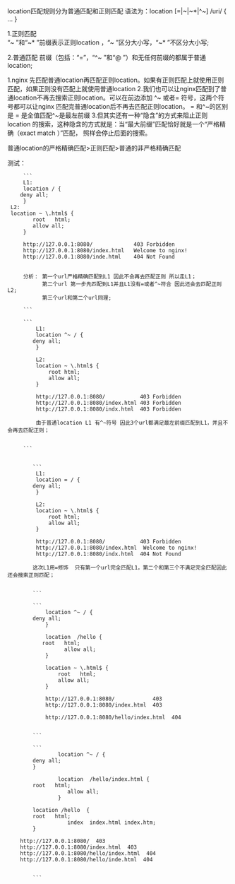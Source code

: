 

location匹配规则分为普通匹配和正则匹配 语法为：location [=|~|~*|^~] /uri/ { … }


1.正则匹配  
    “~ ”和“~* ”前缀表示正则location ，“~ ”区分大小写，“~* ”不区分大小写;
    
2.普通匹配
    前缀（包括：“=”，“^~ ”和“@ ”）和无任何前缀的都属于普通location;
    
    
1.nginx 先匹配普通location再匹配正则location。如果有正则匹配上就使用正则匹配，如果正则没有匹配上就使用普通location
2.我们也可以让nginx匹配到了普通location不再去搜索正则location。可以在前边添加 ^~ 或者= 符号，这两个符号都可以让nginx
匹配完普通location后不再去匹配正则location。 = 和^~的区别是 = 是全值匹配^~是最左前缀
3.但其实还有一种“隐含”的方式来阻止正则location 的搜索，这种隐含的方式就是：当“最大前缀”匹配恰好就是一个“严格精确（exact match ）”匹配，
照样会停止后面的搜索。

普通location的严格精确匹配>正则匹配>普通的非严格精确匹配

测试：

         ```
         L1:
         location / {
	    deny all;
         }
	 L2:
	 location ~ \.html$ {
            root   html;
            allow all;
         }
         
         http://127.0.0.1:8080/             403 Forbidden
         http://127.0.0.1:8080/index.html   Welcome to nginx!
         http://127.0.0.1:8080/inde.html    404 Not Found
         
         
         分析： 第一个url严格精确匹配到L1 因此不会再去匹配正则 所以走L1；
               第二个url 第一步先匹配到L1并且L1没有=或者^~符合 因此还会去匹配正则L2;
               第三个url和第二个url同理;
         
         ```

         ```
             L1:
             location ^~ / {
			deny all;
             }
             
             L2:
             location ~ \.html$ {
                 root html;
                 allow all;
             }
             
             http://127.0.0.1:8080/           403 Forbidden
             http://127.0.0.1:8080/index.html 403 Forbidden
             http://127.0.0.1:8080/indx.html  403 Forbidden

             由于普通location L1 有^~符号 因此3个url都满足最左前缀匹配到L1，并且不会再去匹配正则；
             
         
         ```


            ```
             L1:
             location = / {
			deny all;
             }
             
             L2:
             location ~ \.html$ {
                 root html;
                 allow all;
             }
             
             http://127.0.0.1:8080/           403 Forbidden
             http://127.0.0.1:8080/index.html  Welcome to nginx!
             http://127.0.0.1:8080/indx.html  404 Not Found

            这次L1用=修饰  只有第一个url完全匹配L1，第二个和第三个不满足完全匹配因此还会搜索正则匹配；
                
            
            ```
        
            ```
                location ^~ / {
			deny all;
                }

                location  /hello {
		       root   html;
                      allow all;
                }
                
                location ~ \.html$ {
                    root   html;
                    allow all;
                }
                
                http://127.0.0.1:8080/            403
                http://127.0.0.1:8080/index.html  403
                
                http://127.0.0.1:8080/hello/index.html  404
                
                
            ```
        
            ```
                    location ^~ / {
			deny all;
		    }

                    location  /hello/index.html {
			root   html;
                       allow all;
                    }
		
		    location /hello  {
			root   html;
                       index  index.html index.htm;
		    }
		
		http://127.0.0.1:8080/  403
		http://127.0.0.1:8080/index.html  403
		http://127.0.0.1:8080/hello/index.html  404
		http://127.0.0.1:8080/hello/inde.html  404
		
            
            ```
          


            
































